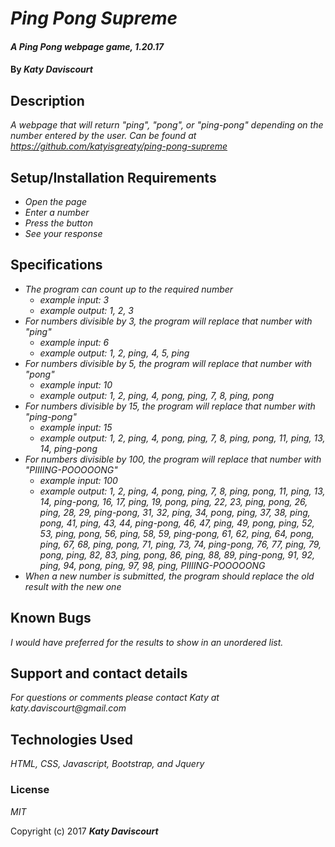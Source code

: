 # _Ping Pong Supreme_

#### _A Ping Pong webpage game, 1.20.17_

#### By _**Katy Daviscourt**_

## Description

_A webpage that will return "ping", "pong", or "ping-pong" depending on the number entered by the user. Can be found at https://github.com/katyisgreaty/ping-pong-supreme_

## Setup/Installation Requirements

* _Open the page_
* _Enter a number_
* _Press the button_
* _See your response_

## Specifications

* _The program can count up to the required number_
    * _example input: 3_
    * _example output: 1, 2, 3_
* _For numbers divisible by 3, the program will replace that number with "ping"_
    * _example input: 6_
    * _example output: 1, 2, ping, 4, 5, ping_
* _For numbers divisible by 5, the program will replace that number with "pong"_
    * _example input: 10_
    * _example output: 1, 2, ping, 4, pong, ping, 7, 8, ping, pong_
* _For numbers divisible by 15, the program will replace that number with "ping-pong"_
    * _example input: 15_
    * _example output: 1, 2, ping, 4, pong, ping, 7, 8, ping, pong, 11, ping, 13, 14, ping-pong_
* _For numbers divisible by 100, the program will replace that number with "PIIIING-POOOOONG"_
    * _example input: 100_
    * _example output: 1, 2, ping, 4, pong, ping, 7, 8, ping, pong, 11, ping, 13, 14, ping-pong, 16, 17, ping, 19, pong, ping, 22, 23, ping, pong, 26, ping, 28, 29, ping-pong, 31, 32, ping, 34, pong, ping, 37, 38, ping, pong, 41, ping, 43, 44, ping-pong, 46, 47, ping, 49, pong, ping, 52, 53, ping, pong, 56, ping, 58, 59, ping-pong, 61, 62, ping, 64, pong, ping, 67, 68, ping, pong, 71, ping, 73, 74, ping-pong, 76, 77, ping, 79, pong, ping, 82, 83, ping, pong, 86, ping, 88, 89, ping-pong, 91, 92, ping, 94, pong, ping, 97, 98, ping, PIIIING-POOOOONG_
* _When a new number is submitted, the program should replace the old result with the new one_

## Known Bugs

_I would have preferred for the results to show in an unordered list._

## Support and contact details

_For questions or comments please contact Katy at katy.daviscourt@gmail.com_

## Technologies Used

_HTML, CSS, Javascript, Bootstrap, and Jquery_

### License

*MIT*

Copyright (c) 2017 **_Katy Daviscourt_**
